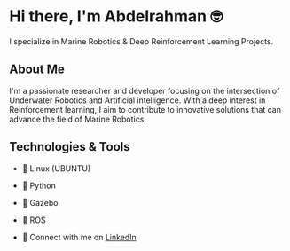 # Hi there, I'm Abdelrahman 🤓

I specialize in Marine Robotics & Deep Reinforcement Learning Projects.




## About Me
I'm a passionate researcher and developer focusing on the intersection of Underwater Robotics and Artificial intelligence. With a deep interest in Reinforcement learning, I aim to contribute to innovative solutions that can advance the field of Marine Robotics.

## Technologies & Tools
- 🐧 Linux (UBUNTU)
- 🐍 Python
- 🤖 Gazebo
- 🤖 ROS


- 🔗 Connect with me on [LinkedIn](https://www.linkedin.com/in/abdel-rahman-magdy-/)
